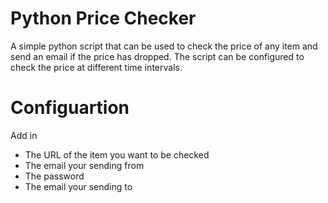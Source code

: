 # Python Price Checker

A simple python script that can be used to check the price of any item and send an email if the price has dropped. The script can be configured to check the price at different time intervals.

# Configuartion
Add in 
- The URL of the item you want to be checked
- The email your sending from
- The password
- The email your sending to
